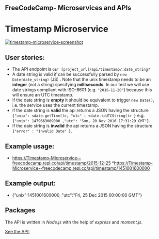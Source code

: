 ## FreeCodeCamp- Microservices and APIs

# Timestamp Microservice

[![timestamp-microservice-screenshot](https://user-images.githubusercontent.com/57681651/99070872-fb8d3180-25a8-11eb-99ce-53bfe32a60d5.jpg)](https://timestamp-microservice-11.herokuapp.com/)

## User stories:

- The API endpoint is `GET [project_url]/api/timestamp/:date_string?`
- A date string is valid if can be successfully parsed by `new Date(date_string)` (JS) . Note that the unix timestamp needs to be an **integer** (not a string) specifying **milliseconds**. In our test we will use date strings compliant with ISO-8601 (e.g. `"2016-11-20"`) because this will ensure an UTC timestamp.
- If the date string is **empty** it should be equivalent to trigger `new Date()`, i.e. the service uses the current timestamp.
- If the date string is **valid** the api returns a JSON having the structure
   `{"unix": <date.getTime()>, "utc" : <date.toUTCString()> }`
   e.g. `{"unix": 1479663089000 ,"utc": "Sun, 20 Nov 2016 17:31:29 GMT"}`.
- If the date string is **invalid** the api returns a JSON having the structure `{"error" : "Invalid Date" }`.

## Example usage:

- https://Timestamp-Microservice--freecodecamp.repl.co/api/timestamp/2015-12-25 \*https://Timestamp-Microservice--freecodecamp.repl.co/api/timestamp/1451001600000

## Example output:

- {"unix":1451001600000, "utc":"Fri, 25 Dec 2015 00:00:00 GMT"}

## Packages

The API is written in _Node.js_ with the help of _express_ and _moment.js_.

[See the API!](https://timestamp-microservice-11.herokuapp.com/)
